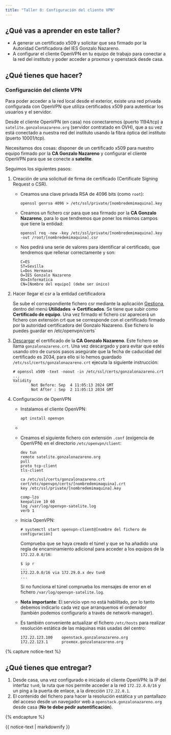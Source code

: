 ```yaml
---
title: "Taller 0: Configuración del cliente VPN"
---
```


## ¿Qué vas a aprender en este taller?

* A generar un certificado x509 y solicitar que sea firmado por la Autoridad Certificadora del IES Gonzalo Nazareno.
* A configurar el cliente OpenVPN en tu equipo de trabajo para conectar a la red del instituto y poder acceder a proxmox y openstack desde casa.


## ¿Qué tienes que hacer?


### Configuración del cliente VPN

Para poder acceder a la red local desde el exterior, existe una red privada configurada con OpenVPN que utiliza certificados x509 para autenticar los usuarios y el servidor. 

Desde el cliente OpenVPN (en casa) nos conectaremos (puerto 1194/tcp) a `satelite.gonzalonazareno.org` (servidor contratado en OVH), que a su vez está conectado a nuestra red del instituto usando la fibra óptica del instituto (puerto 10001/tcp).

Necesitamos dos cosas: disponer de un certificado x509 para nuestro equipo firmado por la **CA Gonzalo Nazareno** y configurar el cliente OpenVPN para que se conecte a **satelite**.


Seguimos los siguientes pasos:

1. Creación de una solicitud de firma de certificado (Certificate Signing Request o CSR).
	* Creamos una clave privada RSA de 4096 bits (como `root`):
		```	
		openssl genrsa 4096 > /etc/ssl/private/[nombredemimaquina].key
		```
	
	* Creamos un fichero csr para que sea firmado por la **CA Gonzalo Nazareno**, para lo que tendremos que poner los mismos campos que tiene la entidad:

		```
		openssl req -new -key /etc/ssl/private/[nombredemimaquina].key -out /root/[nombredemimaquina].csr
		```
		
	* Nos pedirá una serie de valores para identificar al certificado, que tendremos que rellenar correctamente y son:
	
		```
		C=ES
		ST=Sevilla
		L=Dos Hermanas
		O=IES Gonzalo Nazareno
		OU=Informatica
		CN=[Nombre del equipo] (debe ser único)
		```

2. Hacer llegar el csr a la entidad certificadora

	Se sube el correspondiente fichero csr mediante la aplicación [Gestiona](https://dit.gonzalonazareno.org/gestiona), dentro del menú **Utilidades -> Certificados**. Se tiene que subir como **Certificado de equipo**. Una vez firmado el fichero csr aparecerá un fichero con extensión crt que se corresponde con el certificado firmado por la autoridad certificadora del Gonzalo Nazareno. Ese fichero lo puedes guardar en /etc/openvpn/certs`

3. [Descargar](https://dit.gonzalonazareno.org/gestiona/info/documentacion/ca) el certificado de la **CA Gonzalo Nazareno**. Este fichero se llama `gonzalonazareno.crt`. Una vez descargado y para evitar que estés usando otro de cursos pasos asegúrate que la fecha de caducidad del certificado es 2034, para ello si lo hemos guardado `/etc/ssl/certs/gonzalonazareno.crt` ejecuta la siguiente instrucción:

	```
	# openssl x509 -text -noout -in /etc/ssl/certs/gonzalonazareno.crt
	...
	Validity
            Not Before: Sep  4 11:05:13 2024 GMT
            Not After : Sep  2 11:05:13 2034 GMT
	```

3. Configuración de OpenVPN

	* Instalamos el cliente OpenVPN:

		```
		apt install openvpn
		```
	
	* 

	* Creamos el siguiente fichero con extensión `.conf` (exigencia de OpenVPN) en el directorio `/etc/openvpn/client`:
		```
		dev tun
		remote satelite.gonzalonazareno.org
		pull
		proto tcp-client
		tls-client

		ca /etc/ssl/certs/gonzalonazareno.crt 
		cert/etc/openvpn/certs/[nombredemimaquina].crt 
		key /etc/ssl/private/[nombredemimaquina].key 
		
		comp-lzo
		keepalive 10 60
		log /var/log/openvpn-satelite.log
		verb 1
		```
	* Inicia OpenVPN:
	
		```
		# systemctl start openvpn-client@[nombre del fichero de configuración]
		```

	 	Comprueba que se haya creado el túnel y que se ha añadido una regla de encaminamiento adicional para acceder a los equipos de la `172.22.0.0/16`:
		
		```
		$ ip r
		...
		172.22.0.0/16 via 172.29.0.x dev tun0 
		...
		```

		Si no funciona el túnel comprueba los mensajes de error en el fichero `/var/log/openvpn-satelite.log`.
	
	* **Nota importante**: El servicio vpn no está habilitado, por lo tanto debemos indicarlo cada vez que arranquemos el ordenador (también podemos configurarlo a través de network-manager).
	
	* Es también conveniente actualizar el fichero `/etc/hosts` para realizar resolución estática de las máquinas más usadas del centro:

		```
		172.22.123.100    openstack.gonzalonazareno.org
		172.22.123.1      proxmox.gonzalonazareno.org
		```
	
{% capture notice-text %}

## ¿Qué tienes que entregar?

1. Desde casa, una vez configurado e iniciado el cliente OpenVPN: la IP del interfaz `tun0`, la ruta que nos permite acceder a la red `172.22.0.0/16` y un ping a la puerta de enlace, a la dirección `172.22.0.1`.
2. El contenido del fichero para hacer la resolución estática y un pantallazo del acceso desde un navegador web a `openstack.gonzalonazareno.org` desde casa (**No te debe pedir autentificación**).

{% endcapture %}<div class="notice--info">{{ notice-text | markdownify }}</div>
